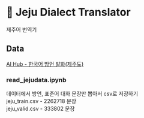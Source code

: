 # 🍊 Jeju Dialect Translator
제주어 번역기
## Data
[AI Hub - 한국어 방언 발화(제주도)](https://aihub.or.kr/aidata/33982)

### read_jejudata.ipynb
데이터에서 방언, 표준어 대화 문장만 뽑아서 csv로 저장하기<br>
jeju_train.csv - 2262718 문장<br>
jeju_valid.csv - 333802 문장<br>
